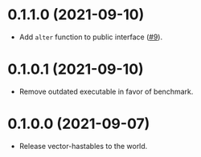 # 0.1.1.0 (2021-09-10)

- Add `alter` function to public interface ([#9](https://github.com/klapaucius/vector-hashtables/pull/9)).

# 0.1.0.1 (2021-09-10)

- Remove outdated executable in favor of benchmark.

# 0.1.0.0 (2021-09-07)

- Release vector-hastables to the world.
